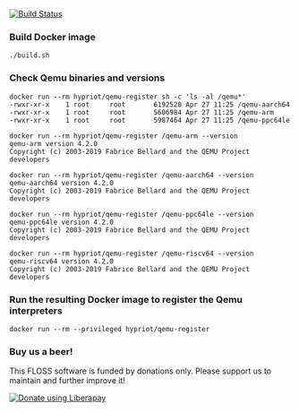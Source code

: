 [![Build Status](https://circleci.com/gh/hypriot/qemu-register.svg?style=svg)](https://circleci.com/gh/hypriot/qemu-register)

### Build Docker image
```
./build.sh
```


### Check Qemu binaries and versions
```
docker run --rm hypriot/qemu-register sh -c 'ls -al /qemu*'
-rwxr-xr-x    1 root     root       6192520 Apr 27 11:25 /qemu-aarch64
-rwxr-xr-x    1 root     root       5606984 Apr 27 11:25 /qemu-arm
-rwxr-xr-x    1 root     root       5987464 Apr 27 11:25 /qemu-ppc64le

docker run --rm hypriot/qemu-register /qemu-arm --version
qemu-arm version 4.2.0
Copyright (c) 2003-2019 Fabrice Bellard and the QEMU Project developers

docker run --rm hypriot/qemu-register /qemu-aarch64 --version
qemu-aarch64 version 4.2.0
Copyright (c) 2003-2019 Fabrice Bellard and the QEMU Project developers

docker run --rm hypriot/qemu-register /qemu-ppc64le --version
qemu-ppc64le version 4.2.0
Copyright (c) 2003-2019 Fabrice Bellard and the QEMU Project developers

docker run --rm hypriot/qemu-register /qemu-riscv64 --version
qemu-riscv64 version 4.2.0
Copyright (c) 2003-2019 Fabrice Bellard and the QEMU Project developers
```


### Run the resulting Docker image to register the Qemu interpreters
```
docker run --rm --privileged hypriot/qemu-register
```


### Buy us a beer!

This FLOSS software is funded by donations only. Please support us to maintain and further improve it!

<a href="https://liberapay.com/Hypriot/donate"><img alt="Donate using Liberapay" src="https://liberapay.com/assets/widgets/donate.svg"></a>
